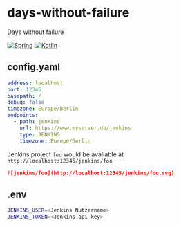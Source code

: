 # days-without-failure

Days without failure

[![Spring](https://img.shields.io/badge/spring-%236DB33F.svg?style=for-the-badge&logo=spring&logoColor=white)](https://spring.io/)
[![Kotlin](https://img.shields.io/badge/kotlin-%237F52FF.svg?style=for-the-badge&logo=kotlin&logoColor=white)](https://kotlinlang.org/)

## config.yaml

```yaml
address: localhost
port: 12345
basepath: /
debug: false
timezone: Europe/Berlin
endpoints:
  - path: jenkins
    url: https://www.myserver.de/jenkins
    type: JENKINS
    timezone: Europe/Berlin
```

Jenkins project `foo` would be avaliable at `http://localhost:12345/jenkins/foo`

```markdown
![jenkins/foo](http://localhost:12345/jenkins/foo.svg)
```

## .env

```bash
JENKINS_USER=<Jenkins Nutzername>
JENKINS_TOKEN=<Jenkins api key>
```
